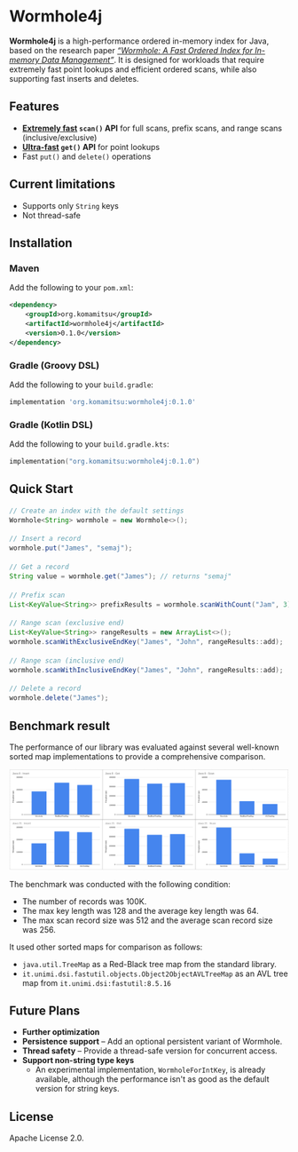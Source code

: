 # Wormhole4j

**Wormhole4j** is a high-performance ordered in-memory index for Java, based on the research paper [*“Wormhole: A Fast Ordered Index for In-memory Data Management”*](https://dl.acm.org/doi/10.1145/3302424.3303955).
It is designed for workloads that require extremely fast point lookups and efficient ordered scans, while also supporting fast inserts and deletes.

## Features

* **[Extremely fast](#benchmark-result) `scan()` API** for full scans, prefix scans, and range scans (inclusive/exclusive)
* **[Ultra-fast](#benchmark-result) `get()` API** for point lookups
* Fast `put()` and `delete()` operations

## Current limitations

* Supports only `String` keys
* Not thread-safe

## Installation

### Maven

Add the following to your `pom.xml`:

```xml
<dependency>
    <groupId>org.komamitsu</groupId>
    <artifactId>wormhole4j</artifactId>
    <version>0.1.0</version>
</dependency>
```

### Gradle (Groovy DSL)

Add the following to your `build.gradle`:

```groovy
implementation 'org.komamitsu:wormhole4j:0.1.0'
```

### Gradle (Kotlin DSL)

Add the following to your `build.gradle.kts`:

```kotlin
implementation("org.komamitsu:wormhole4j:0.1.0")
```

## Quick Start

```java
// Create an index with the default settings
Wormhole<String> wormhole = new Wormhole<>();

// Insert a record
wormhole.put("James", "semaj");

// Get a record
String value = wormhole.get("James"); // returns "semaj"

// Prefix scan
List<KeyValue<String>> prefixResults = wormhole.scanWithCount("Jam", 3);

// Range scan (exclusive end)
List<KeyValue<String>> rangeResults = new ArrayList<>();
wormhole.scanWithExclusiveEndKey("James", "John", rangeResults::add);

// Range scan (inclusive end)
wormhole.scanWithInclusiveEndKey("James", "John", rangeResults::add);

// Delete a record
wormhole.delete("James");
```

## Benchmark result

The performance of our library was evaluated against several well-known sorted map implementations to provide a comprehensive comparison.

![Benchmark result chart](./data/benchmark/2025/08/24/charts.png)

The benchmark was conducted with the following condition:
- The number of records was 100K.
- The max key length was 128 and the average key length was 64.
- The max scan record size was 512 and the average scan record size was 256.

It used other sorted maps for comparison as follows:
- `java.util.TreeMap` as a Red-Black tree map from the standard library.
- `it.unimi.dsi.fastutil.objects.Object2ObjectAVLTreeMap` as an AVL tree map from `it.unimi.dsi:fastutil:8.5.16`

## Future Plans

* **Further optimization**
* **Persistence support** – Add an optional persistent variant of Wormhole.
* **Thread safety** – Provide a thread-safe version for concurrent access.
* **Support non-string type keys**
  * An experimental implementation, `WormholeForIntKey`, is already available, although the performance isn't as good as the default version for string keys.

## License

Apache License 2.0.
